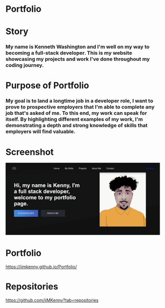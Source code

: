 # Portfolio
# Story
### My name is Kenneth Washington and I'm well on my way to becoming a full-stack developer. This is my website showcasing my projects and work I've done throughout my coding journey. 
# 
# Purpose of Portfolio
### My goal is to land a longtime job in a developer role, I want to prove to prospective employers that I'm able to complete any job that's asked of me. To this end, my work can speak for itself. By highlighting different examples of my work, I'm demonstrating a depth and strong knowledge of skills that employers will find valuable.
#
# Screenshot
![Getting Started](./assets/images/Screenshot.png)

# Portfolio
https://iimkenny.github.io/Portfolio/

# Repositories
https://github.com/iiMKenny?tab=repositories